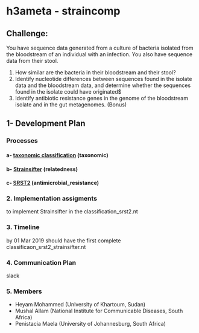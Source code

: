 # h3ameta - straincomp

## Challenge:
You have sequence data generated from a culture of bacteria isolated from the bloodstream of an individual with an infection. You also have sequence data from their stool.
1. How similar are the bacteria in their bloodstream and their stool?
2. Identify nucleotide differences between sequences found in the isolate data and the bloodstream data, and determine whether the sequences found in the isolate could have originated$
3. Identify antibiotic resistance genes in the genome of the bloodstream isolate and in the gut metagenomes. (Bonus)

## 1- Development Plan

### Processes
#### a- [taxonomic classification](https://github.com/h3abionet/h3ameta/tree/master/examples/taxonomic_classification) (taxonomic)
#### b- [Strainsifter](https://github.com/tamburinif/StrainSifter) (relatedness)
#### c- [SRST2](https://github.com/katholt/srst2) (antimicrobial_resistance)

### 2. Implementation assigments
to implement Strainsifter in the classification_srst2.nt

### 3. Timeline
by 01 Mar 2019 should have the first complete classificaon_srst2_strainsifter.nt

### 4. Communication Plan
slack

### 5. Members
- Heyam Mohammed (University of Khartoum, Sudan)
- Mushal Allam (National Institute for Communicable Diseases, South Africa)
- Penistacia Maela (University of Johannesburg, South Africa)
